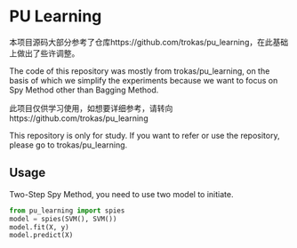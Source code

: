 # PU Learning

本项目源码大部分参考了仓库https://github.com/trokas/pu_learning，在此基础上做出了些许调整。

The code of this repository was mostly from trokas/pu_learning, on the basis of which we simplify the experiments because we want to focus on Spy Method other than Bagging Method.

此项目仅供学习使用，如想要详细参考，请转向https://github.com/trokas/pu_learning

This repository is only for study. If you want to refer or use the repository, please go to trokas/pu_learning.

## Usage

Two-Step Spy Method, you need to use two model to initiate.

```python
from pu_learning import spies
model = spies(SVM(), SVM())
model.fit(X, y)
model.predict(X)
```

